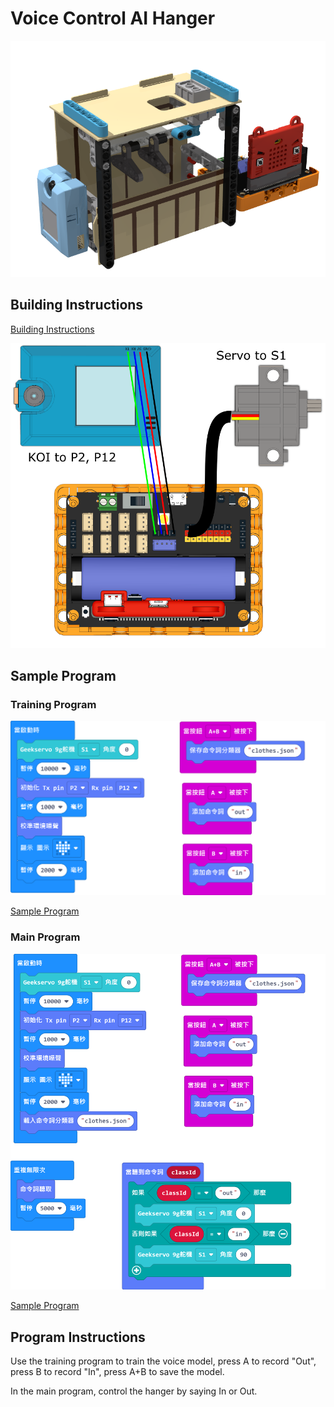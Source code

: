 # Voice Control AI Hanger

![](../images/extra_hanger_render.png)

## Building Instructions

[Building Instructions](https://drive.google.com/drive/folders/1vPB1nm2KgCbI8fHl_VWVD3YiAxTgYQWc?usp=sharing)

![](../images/extra_hanger_wire.png)

## Sample Program

### Training Program

![](../images/extra_hanger_code2.png)

[Sample Program](https://makecode.microbit.org/_i6od5EPD2PT8)

### Main Program

![](../images/extra_hanger_code.png)

[Sample Program](https://makecode.microbit.org/_5Ky879De1ebM)

## Program Instructions

Use the training program to train the voice model, press A to record "Out", press B to record "In", press A+B to save the model.

In the main program, control the hanger by saying In or Out.